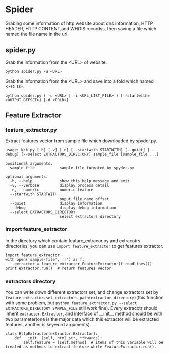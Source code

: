 # Spider
Grabing some information of http website about dns information, HTTP HEADER, HTTP CONTENT,and WHOIS recordss, then saving a file which named the file name in the url.

## spider.py
Grab the information from the \<URL\> of website.<br/>

    python spider.py -u <URL>

Grab the information from the \<URL\> and save into a fold which named \<FOLD\>. <br/>

    python spider.py ( -u <URL> | -i <URL_LIST_FILE> ) [--startwith=<OUTPUT_OFFSET>] [-d <FOLD>]

## Feature Extractor
### feature_extractor.py
Extract features vector from sample file which downloaded by spyder.py.

    usage: kkk.py [-h] [-v] [-n] [--startwith STARTWITH] [--quiet] [--debug] [--select EXTRACTORS_DIRECTORY] sample_file [sample_file ...]

    positional arguments:
      sample_file           sample file formated by spyder.py

    optional arguments:
      -h, --help            show this help message and exit
      -v, --verbose         display process detail
      -n, --numeric         numeric feature
      --startwith STARTWITH
                            ouput file name offset
      --quiet               display information
      --debug               display debug information
      --select EXTRACTORS_DIRECTORY
                            select extractors directory

                            
### import feature_extractor
In the directory which contain feature_extracor.py and extracotrs directories, you can use `import feature_extractor` to get features extractor.

    import feature_extractor
    with open('sample-file', 'r') as f:
        extractor = feature_extractor.FeatureExtractor(f.readlines())
    print extractor.run()  # return features vector
    
### extractors directory
You can write down different extractors set, and change extractors set by `feature_extractor.set_extractors_path(extractor_directory)`(this function with some problem, but `python feature_extractor.py --select EXTRACTORS_DIRECTORY SAMPLE_FILE` still work fine).
Every extracotr should inherit `extractor.Extractor`, and interface of \_\_init\_\_ method should be with two parameter(one is the major data which this extractor will be extracted features, another is keyword arguments).

    class HttpExtractor(extractor.Extractor):
        def __init__(self, html_str, **kwargs):
            self.feature = [self.method]  # items of this variable will be treated as methods to extract feature while FeatureExtractor.run().
